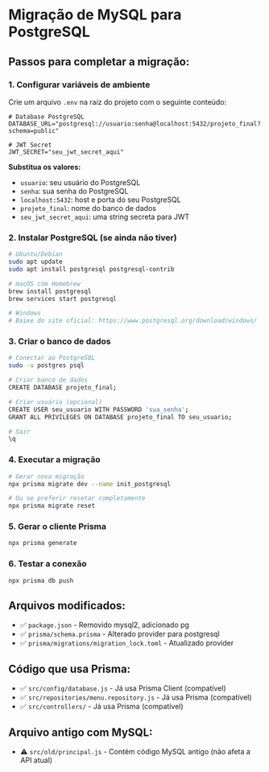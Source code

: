 # Migração de MySQL para PostgreSQL

## Passos para completar a migração:

### 1. Configurar variáveis de ambiente
Crie um arquivo `.env` na raiz do projeto com o seguinte conteúdo:

```env
# Database PostgreSQL
DATABASE_URL="postgresql://usuario:senha@localhost:5432/projeto_final?schema=public"

# JWT Secret
JWT_SECRET="seu_jwt_secret_aqui"
```

**Substitua os valores:**
- `usuario`: seu usuário do PostgreSQL
- `senha`: sua senha do PostgreSQL
- `localhost:5432`: host e porta do seu PostgreSQL
- `projeto_final`: nome do banco de dados
- `seu_jwt_secret_aqui`: uma string secreta para JWT

### 2. Instalar PostgreSQL (se ainda não tiver)
```bash
# Ubuntu/Debian
sudo apt update
sudo apt install postgresql postgresql-contrib

# macOS com Homebrew
brew install postgresql
brew services start postgresql

# Windows
# Baixe do site oficial: https://www.postgresql.org/download/windows/
```

### 3. Criar o banco de dados
```bash
# Conectar ao PostgreSQL
sudo -u postgres psql

# Criar banco de dados
CREATE DATABASE projeto_final;

# Criar usuário (opcional)
CREATE USER seu_usuario WITH PASSWORD 'sua_senha';
GRANT ALL PRIVILEGES ON DATABASE projeto_final TO seu_usuario;

# Sair
\q
```

### 4. Executar a migração
```bash
# Gerar nova migração
npx prisma migrate dev --name init_postgresql

# Ou se preferir resetar completamente
npx prisma migrate reset
```

### 5. Gerar o cliente Prisma
```bash
npx prisma generate
```

### 6. Testar a conexão
```bash
npx prisma db push
```

## Arquivos modificados:
- ✅ `package.json` - Removido mysql2, adicionado pg
- ✅ `prisma/schema.prisma` - Alterado provider para postgresql
- ✅ `prisma/migrations/migration_lock.toml` - Atualizado provider

## Código que usa Prisma:
- ✅ `src/config/database.js` - Já usa Prisma Client (compatível)
- ✅ `src/repositories/menu.repository.js` - Já usa Prisma (compatível)
- ✅ `src/controllers/` - Já usa Prisma (compatível)

## Arquivo antigo com MySQL:
- ⚠️ `src/old/principal.js` - Contém código MySQL antigo (não afeta a API atual)

